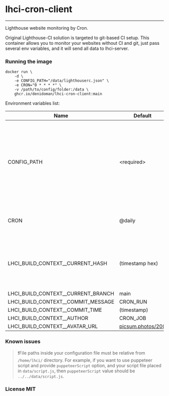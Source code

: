 # lhci-cron-client

---
Lighthouse website monitoring by Cron.

Original Lighthouse-CI solution is targeted to git-based CI setup.
This container allows you to monitor your websites without CI and git,
just pass several env variables, and it will send all data to lhci-server.

### Running the image

````
docker run \
    -d \
    -e CONFIG_PATH="/data/lighthouserc.json" \
    -e CRON="0 * * * *" \
    -v /path/to/config/folder:/data \
    ghcr.io/denidoman/lhci-cron-client:main
````

Environment variables list:

| Name                               | Default                                        | Description                                                                                                                                                                                                                                  |
|------------------------------------|------------------------------------------------|----------------------------------------------------------------------------------------------------------------------------------------------------------------------------------------------------------------------------------------------|
| CONFIG_PATH                        | \<required\>                                   | Path to your [configuration](https://github.com/GoogleChrome/lighthouse-ci/blob/main/docs/configuration.md) file. There is no default one, so you need to create it in a mounted directory or volume and set this Env variable with the path |
| CRON                               | @daily                                         | Cron schedule, use default [crontab](https://crontab.guru/) format                                                                                                                                                                           |
| LHCI_BUILD_CONTEXT__CURRENT_HASH   | (timestamp hex)                                | lhci requires git attributes, so I put these placeholders. You can override it using these Env variables                                                                                                                                     |
| LHCI_BUILD_CONTEXT__CURRENT_BRANCH | main                                           | same                                                                                                                                                                                                                                         |
| LHCI_BUILD_CONTEXT__COMMIT_MESSAGE | CRON_RUN                                       | same                                                                                                                                                                                                                                         |
| LHCI_BUILD_CONTEXT__COMMIT_TIME    | (timestamp)                                    | same                                                                                                                                                                                                                                         |
| LHCI_BUILD_CONTEXT__AUTHOR         | CRON_JOB                                       | same                                                                                                                                                                                                                                         |
| LHCI_BUILD_CONTEXT__AVATAR_URL     | [picsum.photos/200](https://picsum.photos/200) | same                                                                                                                                                                                                                                         |

### Known issues

> ❗File paths inside your configuration file must be relative from `/home/lhci/` directory. For example,
> if you want to use puppeteer script and provide `puppeteerScript` option, and your script file placed
> in `data/script.js`,
> then `puppeteerScript` value should be `../../data/script.js`.

### License MIT